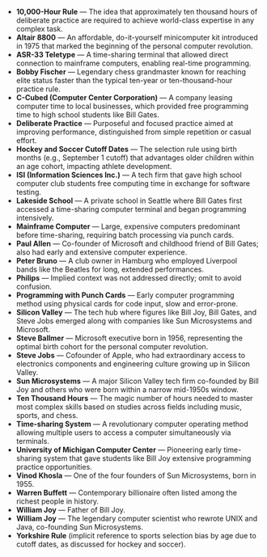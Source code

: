 - **10,000-Hour Rule** — The idea that approximately ten thousand hours of deliberate practice are required to achieve world-class expertise in any complex task.
- **Altair 8800** — An affordable, do-it-yourself minicomputer kit introduced in 1975 that marked the beginning of the personal computer revolution.
- **ASR-33 Teletype** — A time-sharing terminal that allowed direct connection to mainframe computers, enabling real-time programming.
- **Bobby Fischer** — Legendary chess grandmaster known for reaching elite status faster than the typical ten-year or ten-thousand-hour practice rule.
- **C-Cubed (Computer Center Corporation)** — A company leasing computer time to local businesses, which provided free programming time to high school students like Bill Gates.
- **Deliberate Practice** — Purposeful and focused practice aimed at improving performance, distinguished from simple repetition or casual effort.
- **Hockey and Soccer Cutoff Dates** — The selection rule using birth months (e.g., September 1 cutoff) that advantages older children within an age cohort, impacting athlete development.
- **ISI (Information Sciences Inc.)** — A tech firm that gave high school computer club students free computing time in exchange for software testing.
- **Lakeside School** — A private school in Seattle where Bill Gates first accessed a time-sharing computer terminal and began programming intensively.
- **Mainframe Computer** — Large, expensive computers predominant before time-sharing, requiring batch processing via punch cards.
- **Paul Allen** — Co-founder of Microsoft and childhood friend of Bill Gates; also had early and extensive computer experience.
- **Peter Bruno** — A club owner in Hamburg who employed Liverpool bands like the Beatles for long, extended performances.
- **Philips** — Implied context was not addressed directly; omit to avoid confusion.
- **Programming with Punch Cards** — Early computer programming method using physical cards for code input, slow and error-prone.
- **Silicon Valley** — The tech hub where figures like Bill Joy, Bill Gates, and Steve Jobs emerged along with companies like Sun Microsystems and Microsoft.
- **Steve Ballmer** — Microsoft executive born in 1956, representing the optimal birth cohort for the personal computer revolution.
- **Steve Jobs** — Cofounder of Apple, who had extraordinary access to electronics components and engineering culture growing up in Silicon Valley.
- **Sun Microsystems** — A major Silicon Valley tech firm co-founded by Bill Joy and others who were born within a narrow mid-1950s window.
- **Ten Thousand Hours** — The magic number of hours needed to master most complex skills based on studies across fields including music, sports, and chess.
- **Time-sharing System** — A revolutionary computer operating method allowing multiple users to access a computer simultaneously via terminals.
- **University of Michigan Computer Center** — Pioneering early time-sharing system that gave students like Bill Joy extensive programming practice opportunities.
- **Vinod Khosla** — One of the four founders of Sun Microsystems, born in 1955.
- **Warren Buffett** — Contemporary billionaire often listed among the richest people in history.
- **William Joy** — Father of Bill Joy.
- **William Joy** — The legendary computer scientist who rewrote UNIX and Java, co-founding Sun Microsystems.
- **Yorkshire Rule** (implicit reference to sports selection bias by age due to cutoff dates, as discussed for hockey and soccer).
